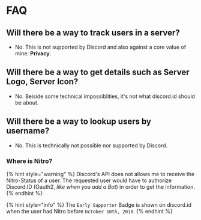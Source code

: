 # FAQ

## Will there be a way to track users in a server?

* No. This is not supported by Discord and also against a core value of mine: **Privacy**. 

## Will there be a way to get details such as Server Logo, Server Icon?

* No. Beiside some technical impossiblities, it's not what discord.id should be about.

## Will there be a way to lookup users by username?

* No. This is technically not possible nor supported by Discord.

### Where is Nitro?

{% hint style="warning" %}
Discord's API does not allows me to receive the Nitro-Status of a user. The requested user would have to authorize Discord.ID \(Oauth2, _like when you add a Bot_\) in order to get the information.
{% endhint %}

{% hint style="info" %}
The `Early Supporter` Badge is shown on discord.id when the user had Nitro before `October 10th, 2018`.
{% endhint %}

